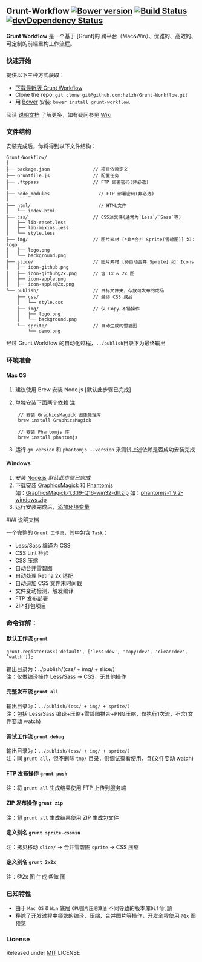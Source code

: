 ## Grunt-Workflow  [![Bower version](https://badge.fury.io/bo/grunt-workflow.png)](http://badge.fury.io/bo/grunt-workflow) [![Build Status](https://secure.travis-ci.org/hzlzh/Grunt-Workflow.png)](http://travis-ci.org/hzlzh/Grunt-Workflow) [![devDependency Status](https://david-dm.org/hzlzh/Grunt-Workflow/dev-status.png?theme=shields.io)](https://david-dm.org/hzlzh/Grunt-Workflow#info=devDependencies)

**Grunt Workflow** 是一个基于 [Grunt]的 跨平台（Mac&Win）、优雅的、高效的、可定制的前端重构工作流程。

### 快速开始

提供以下三种方式获取：

- [下载最新版 Grunt Workflow](https://github.com/hzlzh/Grunt-Workflow/archive/master.zip)
- Clone the repo: `git clone git@github.com:hzlzh/Grunt-Workflow.git`
- 用 [Bower](http://bower.io) 安装: `bower install grunt-workflow`.

阅读 [说明文档] 了解更多，如有疑问参见 [Wiki]

### 文件结构

安装完成后，你将得到以下文件结构：

```
Grunt-Workflow/
│
├── package.json                // 项目依赖定义
├── Gruntfile.js                // 配置任务
├── .ftppass                    // FTP 部署密码(非必选)
│
├── node_modules    			  // FTP 部署密码(非必选)
│
├── html/                   	  // HTML文件
│   └── index.html
├── css/                        // CSS源文件(通常为`Less`/`Sass`等)
│   ├── lib-reset.less
│   ├── lib-mixins.less
│   └── style.less
├── img/                        // 图片素材 [*非*合并 Sprite(雪碧图)] 如：logo
│   ├── logo.png
│   └── background.png
├── slice/                      // 图片素材 [待自动合并 Sprite] 如：Icons
│   ├── icon-github.png
│   ├── icon-github@2x.png      // 含 1x & 2x 图
│   ├── icon-apple.png
│   ├── icon-apple@2x.png
└── publish/                    // 目标文件夹，存放可发布的成品
    ├── css/                    // 最终 CSS 成品
    │   └── style.css
    ├── img/                    // 仅 Copy 不错操作
    │   ├── logo.png
    │   └── background.png
    └── sprite/                 // 自动生成的雪碧图
        └── demo.png
```
经过 Grunt Workflow 的自动化过程，`../publish`目录下为最终输出

### 环境准备

#### Mac OS

1. 建议使用 Brew 安装 Node.js [默认此步骤已完成]
2. 单独安装下面两个依赖 [注](https://github.com/Ensighten/spritesmith#requirements)

        // 安装 GraphicsMagick 图像处理库
        brew install GraphicsMagick
        
        // 安装 Phantomjs 库
        brew install phantomjs

3. 运行 `gm version` 和 `phantomjs --version` 来测试上述依赖是否成功安装完成

#### Windows

1. 安装 [Node.js] *默认此步骤已完成*
2. 下载安装 [GraphicsMagick] 和 [Phantomjs]  
如：[GraphicsMagick-1.3.19-Q16-win32-dll.zip](https://raw.github.com/hzlzh/Grunt-Workflow/assets/download/GraphicsMagick-1.3.19-Q16-win32-dll.zip)
如：[phantomjs-1.9.2-windows.zip](https://raw.github.com/hzlzh/Grunt-Workflow/assets/download/phantomjs-1.9.2-windows.zip)
3. 运行安装完成后，[添加环境变量](https://www.evernote.com/shard/s50/sh/18f4d9ad-b55d-46e5-8fc4-a45452ccfdc9/0f4b9b7fe459888337f48689ced99068)

<a name="details"></a>### 说明文档

一个完整的 `Grunt 工作流`，其中包含 `Task`：
    
* Less/Sass 编译为 CSS
* CSS Lint 检验
* CSS 压缩
* 自动合并雪碧图
* 自动处理 Retina 2x 适配
* 自动追加 CSS 文件末时间戳
* 文件变动检测，触发编译
* FTP 发布部署
* ZIP 打包项目

### 命令详解：

#### 默认工作流 `grunt`

`grunt.registerTask('default', ['less:dev', 'copy:dev', 'clean:dev', 'watch']);`

输出目录为：../publish/(css/ + img/ + slice/)  
注：仅做编译操作 Less/Sass -> CSS，无其他操作  


#### 完整发布流 `grunt all`

输出目录为：`../publish/(css/ + img/ + sprite/)`  
注：包括 Less/Sass 编译+压缩+雪碧图拼合+PNG压缩，仅执行1次流，不含(文件变动 watch)

#### 调试工作流 `grunt debug`

输出目录为：`../publish/(css/ + img/ + sprite/)`  
注：同 `grunt all`，但不删除 `tmp/` 目录，供调试查看使用，含(文件变动 watch)

#### FTP 发布操作 `grunt push`

注：将 `grunt all` 生成结果使用 FTP 上传到服务端

#### ZIP 发布操作 `grunt zip`

注：将 `grunt all` 生成结果使用 ZIP 生成包文件  

#### 定义别名 `grunt sprite-cssmin`

注：拷贝移动 `slice/` -> 合并雪碧图 `sprite` -> CSS 压缩

#### 定义别名 `grunt 2x2x`

注：@2x 图 生成 @1x 图


### 已知特性

* 由于 `Mac OS` & `Win` 底层 `CPU图片压缩算法` 不同导致的版本库`Diff`问题
* 移除了开发过程中频繁的编译、压缩、合并图片等操作，开发全程使用 `@1x` 图预览

### License

Released under [MIT] LICENSE

[MIT]: http://rem.mit-license.org/
[说明文档]: https://github.com/hzlzh/Grunt-Workflow#details
[Wiki]: https://github.com/hzlzh/Grunt-Workflow/issues
[Node.js]: http://nodejs.org/
[GraphicsMagick]: http://www.graphicsmagick.org/
[Phantomjs]: http://phantomjs.org/